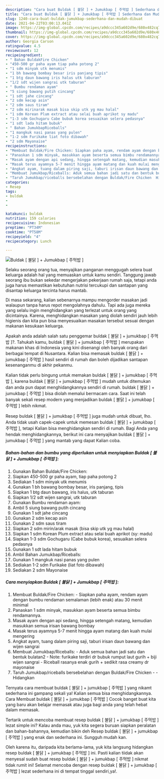 ```yaml
---
description: "Cara buat Buldak [ 불닭 ] + Jumukbap [ 주먹밥 ] Sederhana dan Mudah Dibuat"
title: "Cara buat Buldak [ 불닭 ] + Jumukbap [ 주먹밥 ] Sederhana dan Mudah Dibuat"
slug: 1240-cara-buat-buldak-jumukbap-sederhana-dan-mudah-dibuat
date: 2021-04-22T03:00:13.041Z
image: https://img-global.cpcdn.com/recipes/a9dccc345a602d9e/680x482cq70/buldak-불닭-jumukbap-주먹밥-foto-resep-utama.jpg
thumbnail: https://img-global.cpcdn.com/recipes/a9dccc345a602d9e/680x482cq70/buldak-불닭-jumukbap-주먹밥-foto-resep-utama.jpg
cover: https://img-global.cpcdn.com/recipes/a9dccc345a602d9e/680x482cq70/buldak-불닭-jumukbap-주먹밥-foto-resep-utama.jpg
author: Georgia Carson
ratingvalue: 4.5
reviewcount: 12
recipeingredient:
- " Bahan BuldakFire Chicken"
- "450-500 gr paha ayam tiap paha potong 2"
- "1 sdm minyak utk menumis"
- "1 bh bawang bombay besar iris panjang tipis"
- "1 btg daun bawang iris halus utk taburan"
- "1/2 sdt wijen sangrai utk taburan"
- " Bumbu rendaman ayam"
- "5 siung bawang putih cincang"
- "1 sdt jahe cincang"
- "2 sdm kecap asin"
- "2 sdm saus tiram"
- "2 sdm mirinarak masak bisa skip utk yg mau halal"
- "1 sdm Korean Plum extract atau selai buah aprikot sy madu"
- "1-3 sdm Gochugaru Cabe bubuk korea sesuaikan selera pedasnya"
- "1 sdt lada hitam bubuk"
- " Bahan JumukbapRiceballs"
- "1 mangkuk nasi panas yang pulen"
- "1-2 sdm Furikake liat foto dibawah"
- "2 sdm Mayonaise"
recipeinstructions:
- "Membuat Buldak/Fire Chicken: Siapkan paha ayam, rendam ayam dengan bumbu rendaman semalaman (lebih enak) atau 30 menit minimal"
- "Panaskan 1 sdm minyak, masukkan ayam beserta semua bimbu rendamannya."
- "Masak ayam dengan api sedang, hingga setengah matang, kemudian masukkan semua irisan bawang bombay"
- "Masak terus ayamnya 5-7 menit hingga ayam matang dan kuah mulai mengering"
- "Angkat ayam, tuang dalam piring saji, taburi irisan daun bawang dan wijen sangrai"
- "Membuat Jumukbap/Riceballs: Aduk semua bahan jadi satu dan bentuk bulatan2 Note: furikake terdiri dr bubuk rumput laut gurih + biji wijen sangrai Riceball rasanya enak gurih + sedikit rasa creamy dr mayonaise"
- "Taruh Jumukbap/riceballs bersebelahan dengan Buldak/Fire Chicken  Hidangkan"
categories:
- Resep
tags:
- buldak
- 
- 

katakunci: buldak   
nutrition: 159 calories
recipecuisine: Indonesian
preptime: "PT34M"
cooktime: "PT58M"
recipeyield: "4"
recipecategory: Lunch

---
```



![Buldak [ 불닭 ] + Jumukbap [ 주먹밥 ]](https://img-global.cpcdn.com/recipes/a9dccc345a602d9e/680x482cq70/buldak-불닭-jumukbap-주먹밥-foto-resep-utama.jpg)

Selaku seorang orang tua, menyajikan panganan menggugah selera buat keluarga adalah hal yang memuaskan untuk kamu sendiri. Tanggung jawab seorang ibu bukan sekedar mengerjakan pekerjaan rumah saja, tetapi anda juga harus memastikan kebutuhan nutrisi tercukupi dan santapan yang disantap keluarga tercinta harus mantab.

Di masa  sekarang, kalian sebenarnya mampu mengorder masakan jadi walaupun tanpa harus repot mengolahnya dahulu. Tapi ada juga mereka yang selalu ingin menghidangkan yang terlezat untuk orang yang dicintainya. Karena, menghidangkan masakan yang diolah sendiri jauh lebih higienis dan kita pun bisa menyesuaikan masakan tersebut sesuai dengan makanan kesukaan keluarga. 



Apakah anda adalah salah satu penggemar buldak [ 불닭 ] + jumukbap [ 주먹밥 ]?. Tahukah kamu, buldak [ 불닭 ] + jumukbap [ 주먹밥 ] merupakan makanan khas di Indonesia yang kini disenangi oleh banyak orang dari berbagai tempat di Nusantara. Kalian bisa memasak buldak [ 불닭 ] + jumukbap [ 주먹밥 ] hasil sendiri di rumah dan boleh dijadikan santapan kesenanganmu di akhir pekanmu.

Kalian tidak perlu bingung untuk memakan buldak [ 불닭 ] + jumukbap [ 주먹밥 ], karena buldak [ 불닭 ] + jumukbap [ 주먹밥 ] mudah untuk ditemukan dan anda pun dapat menghidangkannya sendiri di rumah. buldak [ 불닭 ] + jumukbap [ 주먹밥 ] bisa diolah memalui bermacam cara. Saat ini telah banyak sekali resep modern yang menjadikan buldak [ 불닭 ] + jumukbap [ 주먹밥 ] lebih nikmat.

Resep buldak [ 불닭 ] + jumukbap [ 주먹밥 ] juga mudah untuk dibuat, lho. Anda tidak usah capek-capek untuk memesan buldak [ 불닭 ] + jumukbap [ 주먹밥 ], tetapi Kalian bisa menghidangkan sendiri di rumah. Bagi Anda yang hendak menghidangkannya, berikut ini cara menyajikan buldak [ 불닭 ] + jumukbap [ 주먹밥 ] yang mantab yang dapat Kalian coba.

<!--inarticleads1-->

##### Bahan-bahan dan bumbu yang diperlukan untuk menyiapkan Buldak [ 불닭 ] + Jumukbap [ 주먹밥 ]:

1. Gunakan  Bahan Buldak/Fire Chicken:
1. Siapkan 450-500 gr paha ayam, tiap paha potong 2
1. Sediakan 1 sdm minyak utk menumis
1. Gunakan 1 bh bawang bombay besar, iris panjang, tipis
1. Siapkan 1 btg daun bawang, iris halus, utk taburan
1. Siapkan 1/2 sdt wijen sangrai, utk taburan
1. Gunakan  Bumbu rendaman ayam:
1. Ambil 5 siung bawang putih cincang
1. Gunakan 1 sdt jahe cincang
1. Gunakan 2 sdm kecap asin
1. Gunakan 2 sdm saus tiram
1. Siapkan 2 sdm mirin/arak masak (bisa skip utk yg mau halal)
1. Siapkan 1 sdm Korean Plum extract atau selai buah aprikot (sy: madu)
1. Siapkan 1-3 sdm Gochugaru (Cabe bubuk korea), sesuaikan selera pedasnya
1. Gunakan 1 sdt lada hitam bubuk
1. Ambil  Bahan Jumukbap/Riceballs:
1. Gunakan 1 mangkuk nasi panas yang pulen
1. Sediakan 1-2 sdm Furikake (liat foto dibawah)
1. Sediakan 2 sdm Mayonaise




<!--inarticleads2-->

##### Cara menyiapkan Buldak [ 불닭 ] + Jumukbap [ 주먹밥 ]:

1. Membuat Buldak/Fire Chicken: - Siapkan paha ayam, rendam ayam dengan bumbu rendaman semalaman (lebih enak) atau 30 menit minimal
1. Panaskan 1 sdm minyak, masukkan ayam beserta semua bimbu rendamannya.
1. Masak ayam dengan api sedang, hingga setengah matang, kemudian masukkan semua irisan bawang bombay
1. Masak terus ayamnya 5-7 menit hingga ayam matang dan kuah mulai mengering
1. Angkat ayam, tuang dalam piring saji, taburi irisan daun bawang dan wijen sangrai
1. Membuat Jumukbap/Riceballs: - Aduk semua bahan jadi satu dan bentuk bulatan2 - Note: furikake terdiri dr bubuk rumput laut gurih + biji wijen sangrai - Riceball rasanya enak gurih + sedikit rasa creamy dr mayonaise
1. Taruh Jumukbap/riceballs bersebelahan dengan Buldak/Fire Chicken -  - Hidangkan




Ternyata cara membuat buldak [ 불닭 ] + jumukbap [ 주먹밥 ] yang nikamt sederhana ini gampang sekali ya! Kalian semua bisa menghidangkannya. Cara Membuat buldak [ 불닭 ] + jumukbap [ 주먹밥 ] Cocok banget buat kita yang baru akan belajar memasak atau juga bagi anda yang telah hebat dalam memasak.

Tertarik untuk mencoba membuat resep buldak [ 불닭 ] + jumukbap [ 주먹밥 ] lezat simple ini? Kalau anda mau, yuk kita segera buruan siapkan peralatan dan bahan-bahannya, kemudian bikin deh Resep buldak [ 불닭 ] + jumukbap [ 주먹밥 ] yang enak dan sederhana ini. Sungguh mudah kan. 

Oleh karena itu, daripada kita berlama-lama, yuk kita langsung hidangkan resep buldak [ 불닭 ] + jumukbap [ 주먹밥 ] ini. Pasti kalian tiidak akan menyesal sudah buat resep buldak [ 불닭 ] + jumukbap [ 주먹밥 ] nikmat tidak rumit ini! Selamat mencoba dengan resep buldak [ 불닭 ] + jumukbap [ 주먹밥 ] lezat sederhana ini di tempat tinggal sendiri,ya!.

